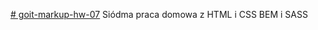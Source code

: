 [# goit-markup-hw-07](https://rafalgalecki.github.io/goit-markup-hw-07/)
Siódma praca domowa z HTML i CSS
BEM i SASS
